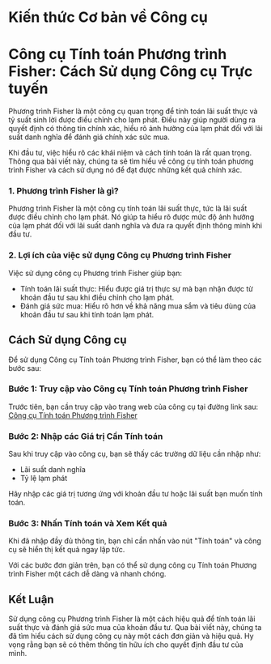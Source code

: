 Kiến thức Cơ bản về Công cụ
===========================

Công cụ Tính toán Phương trình Fisher: Cách Sử dụng Công cụ Trực tuyến
======================================================================

Phương trình Fisher là một công cụ quan trọng để tính toán lãi suất thực và tỷ suất sinh lời được điều chỉnh cho lạm phát. Điều này giúp người dùng ra quyết định có thông tin chính xác, hiểu rõ ảnh hưởng của lạm phát đối với lãi suất danh nghĩa để đánh giá chính xác sức mua.

Khi đầu tư, việc hiểu rõ các khái niệm và cách tính toán là rất quan trọng. Thông qua bài viết này, chúng ta sẽ tìm hiểu về công cụ tính toán phương trình Fisher và cách sử dụng nó để đạt được những kết quả chính xác.

### 1. Phương trình Fisher là gì?

Phương trình Fisher là một công cụ tính toán lãi suất thực, tức là lãi suất được điều chỉnh cho lạm phát. Nó giúp ta hiểu rõ được mức độ ảnh hưởng của lạm phát đối với lãi suất danh nghĩa và đưa ra quyết định thông minh khi đầu tư.

### 2. Lợi ích của việc sử dụng Công cụ Phương trình Fisher

Việc sử dụng công cụ Phương trình Fisher giúp bạn:

- Tính toán lãi suất thực: Hiểu được giá trị thực sự mà bạn nhận được từ khoản đầu tư sau khi điều chỉnh cho lạm phát.
- Đánh giá sức mua: Hiểu rõ hơn về khả năng mua sắm và tiêu dùng của khoản đầu tư sau khi tính toán lạm phát.

Cách Sử dụng Công cụ
--------------------

Để sử dụng Công cụ Tính toán Phương trình Fisher, bạn có thể làm theo các bước sau:

### Bước 1: Truy cập vào Công cụ Tính toán Phương trình Fisher

Trước tiên, bạn cần truy cập vào trang web của công cụ tại đường link sau: [Công cụ Tính toán Phương trình Fisher](https://www.onlinecalculatorsfree.com/vi/financial/fisher-equation-calculator.html)

### Bước 2: Nhập các Giá trị Cần Tính toán

Sau khi truy cập vào công cụ, bạn sẽ thấy các trường dữ liệu cần nhập như:

- Lãi suất danh nghĩa
- Tỷ lệ lạm phát

Hãy nhập các giá trị tương ứng với khoản đầu tư hoặc lãi suất bạn muốn tính toán.

### Bước 3: Nhấn Tính toán và Xem Kết quả

Khi đã nhập đầy đủ thông tin, bạn chỉ cần nhấn vào nút "Tính toán" và công cụ sẽ hiển thị kết quả ngay lập tức.

Với các bước đơn giản trên, bạn có thể sử dụng công cụ Tính toán Phương trình Fisher một cách dễ dàng và nhanh chóng.

Kết Luận
--------

Sử dụng công cụ Phương trình Fisher là một cách hiệu quả để tính toán lãi suất thực và đánh giá sức mua của khoản đầu tư. Qua bài viết này, chúng ta đã tìm hiểu cách sử dụng công cụ này một cách đơn giản và hiệu quả. Hy vọng rằng bạn sẽ có thêm thông tin hữu ích cho quyết định đầu tư của mình.